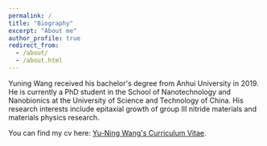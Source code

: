 ```yaml
---
permalink: /
title: "Biography"
excerpt: "About me"
author_profile: true
redirect_from: 
  - /about/
  - /about.html
---
```


Yuning Wang received his bachelor's degree from Anhui University in 2019. He is currently a PhD student in the School of Nanotechnology and Nanobionics at the University of Science and Technology of China. His research interests include epitaxial growth of group III nitride materials and materials physics research.

You can find my cv here: [Yu-Ning Wang's Curriculum Vitae](../assets/Curriculum_Vitae.pdf).


